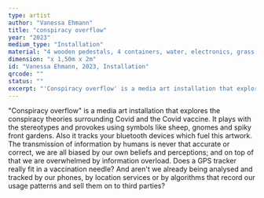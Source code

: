 ```yaml
---
type: artist
author: "Vanessa Ehmann"
title: "conspiracy overflow"
year: "2023"
medium_type: "Installation"
material: "4 wooden pedestals, 4 containers, water, electronics, grass carpet, small figures, pipes, lights (from this light person?),"
dimension: "x 1,50m x 2m"
id: "Vanessa Ehmann, 2023, Installation"
qrcode: ""
status: ""
excerpt: "'Conspiracy overflow' is a media art installation that explores the conspiracy theories surrounding Covid and the Covid vaccine. It plays with the stereotypes and provokes using symbols like sheep, gnomes and spiky front gardens. Also it tracks your bluetooth devices which fuel this artwork.The transmission of information by humans is never that accurate or correct, we are all biased by our own beliefs and perceptions; and on top of that we are overwhelmed by information overload..."
---
```

"Conspiracy overflow" is a media art installation that explores the conspiracy theories surrounding Covid and the Covid vaccine. It plays with the stereotypes and provokes using symbols like sheep, gnomes and spiky front gardens. Also it tracks your bluetooth devices which fuel this artwork.
The transmission of information by humans is never that accurate or correct, we are all biased by our own beliefs and perceptions; and on top of that we are overwhelmed by information overload. Does a GPS tracker really fit in a vaccination needle? And aren't we already being analysed and tracked by our phones, by location services or by algorithms that record our usage patterns and sell them on to third parties?
